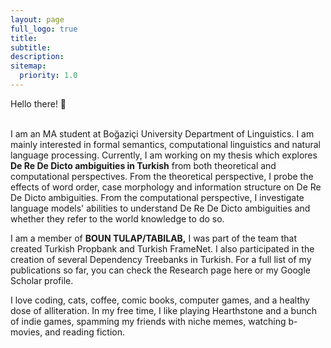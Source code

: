 ```yaml
---
layout: page
full_logo: true
title: 
subtitle: 
description: 
sitemap:
  priority: 1.0
---
```


<p class="describe-text">Hello there! 👋 </p>
<br>
I am an MA student at Boğaziçi University Department of Linguistics. I am mainly interested in formal semantics, computational linguistics and natural language processing. Currently, I am working on my thesis which explores <b>De Re De Dicto ambiguities in Turkish</b> from both theoretical and computational perspectives. From the theoretical perspective, I probe the effects of word order, case morphology and information structure on De Re De Dicto ambiguities. From the computational perspective, I investigate language models' abilities to understand De Re De Dicto ambiguities and whether they refer to the world knowledge to do so. 

I am a member of <b>BOUN TULAP/TABILAB,</b> I was part of the team that created Turkish Propbank and Turkish FrameNet. I also participated in the creation of several Dependency Treebanks in Turkish. For a full list of my publications so far, you can check the Research page here or my Google Scholar profile. 

I love coding, cats, coffee, comic books, computer games, and a healthy dose of alliteration. In my free time, I like playing Hearthstone and a bunch of indie games, spamming my friends with niche memes, watching b-movies, and reading fiction. 

<br>
<br>

